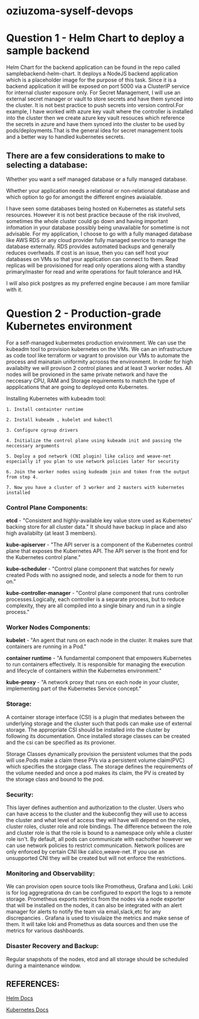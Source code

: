 # oziuzoma-syself-devops

# Question 1 - Helm Chart to deploy a sample backend

Helm Chart for the backend application can be found in the repo called samplebackend-helm-chart. It deploys a NodeJS backend application which is a placeholder image for the purpose of this task. Since it is a backend application it will be exposed on port 5000 via a ClusterIP service for internal cluster exposure only. For Secret Management, I will use an external secret manager or vault to store secrets and have them synced into the cluster. It is not best practice to push secrets into version control.For example, I have worked with azure key vault where the controller is installed into the cluster then we create azure key vault resouces which reference the secrets in azure and have them synced into the cluster to be used by pods/deployments.That is the general idea for secret management tools and a better way to handled kubernetes secrets.

## There are a few considerations to make to selecting a database:

Whether you want a self managed database or a fully managed database.

Whether your application needs a relational or non-relational database and which option to go for amongst the different engines avaialable.

I have seen some databases being hosted on Kubernetes as stateful sets resources. However it is not best practice because of the risk involved, sometimes the whole cluster could go down and having important infomation in your database possibly being unavailable for sometime is not advisable. For my application, I choose to go with a fully managed database like AWS RDS or any cloud provider fully managed sevrice to manage the database externally. RDS provides automated backups and generally reduces overheads. If cost is an issue, then you can self host your databases on VMs so that your application can connect to them. Read replicas will be provisioned for read only operations along with a standby primary/master for read and write operations for fault tolerance and HA.

I will also pick postgres as my preferred engine because i am more familiar with it.

 # Question 2 - Production-grade Kubernetes environment

For a self-managed kubermetes production environment. We can use the kubeadm tool to provision kubernetes on the VMs. We can an infrastructure as code tool like terraform or vagrant to provision our VMs to automate the process and mainatain uniformity acrooss the environment. In order for high availabilty we will provison 2 control planes and at least 3 worker nodes. All nodes will be provioned in the same private network and have the neccesary CPU, RAM and Storage requirements to match the type of appplications that are going to deployed onto Kubernetes.

Installing Kubernetes with kubeadm tool:

    1. Install containter runtime

    2. Install kubeadm , kubelet and kubectl

    3. Configure cgroup drivers

    4. Initialize the control plane using kubeadm init and passing the neccessary arguments

    5. Deploy a pod network (CNI plugin) like calico and weave-net especially if you plan to use network policies later for security

    6. Join the worker nodes using kudeadm join and token from the output from step 4.

    7. Now you have a cluster of 3 worker and 2 masters with kubernetes installed

 ### Control Plane Components:

**etcd** - "Consistent and highly-available key value store used as Kubernetes' backing store for all cluster data." It should have backup in place and also high availabilty (at least 3 members).

**kube-apiserver** - "The API server is a component of the Kubernetes control plane that exposes the Kubernetes API. The API server is the front end for the Kubernetes control plane."

**kube-scheduler** - "Control plane component that watches for newly created Pods with no assigned node, and selects a node for them to run on."

**kube-controller-manager** - "Control plane component that runs controller processes.Logically, each controller is a separate process, but to reduce complexity, they are all compiled into a single binary and run in a single process."

 ### Worker Nodes Components:

**kubelet** - "An agent that runs on each node in the cluster. It makes sure that containers are running in a Pod."

**container runtime** - "A fundamental component that empowers Kubernetes to run containers effectively. It is responsible for managing the execution and lifecycle of containers within the Kubernetes environment."

**kube-proxy** - "A network proxy that runs on each node in your cluster, implementing part of the Kubernetes Service concept."

### Storage: 

A container storage interface (CSI) is a plugin that mediates between the underlying storage and the cluster such that pods can make use of external storage. The appropriate CSI should be installed into the cluster by following its documentation. Once installed storage classes can be created and the csi can be specified as its provioner.

Storage Classes dynamically provision the persistent volumes that the pods will use.Pods make a claim these PVs via a persistent volume claim(PVC) which specifies the storgage class. The storage defines the requirements of the volume needed and once a pod makes its claim, the PV is created by the storage class and bound to the pod.

### Security:

This layer defines authention and authorization to the cluster. Users who can have access to the cluster and the kubeconfig they will use to access the cluster
and  what level of access they will have will depend on the roles, cluster roles, cluster role and role bindings. The difference between the role and cluster role is that the role is bound to a namespace only while a cluster role isn't. By default, all pods can communicate with eachother however we can use network policies to restrict communication. Network poilices are only enforced by certain CNI like calico,weave-net. If you use an unsupported CNI they will be created but will not enforce the restrictions.


### Monitoring and Observability:

We can provision open source tools like Promotheus, Grafana and Loki. Loki is for log aggregrationa dn can be configured to export the logs to a remote storage. Prometheus exports metrics from the nodes via a node exporter that will be installed on the nodes, it can also be integrated with an alert manager for alerts to notify the team via email,slack,etc for any discrepancies . Grafana is used to visulaize the metrics and make sense of them. It will take loki and Promethus as data sources and then use the metrics for various dashboards.

### Disaster Recovery and Backup:

Regular snapshots of the nodes, etcd and all storage should be scheduled during a 
maintenance window. 

 ## REFERENCES:

 [Helm Docs](https://helm.sh/docs/topics/charts/)

 [Kubernetes Docs](https://kubernetes.io/docs/home/)